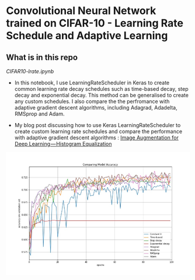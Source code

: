 # Convolutional Neural Network trained on CIFAR-10 - Learning Rate Schedule and Adaptive Learning


## What is in this repo

*CIFAR10-lrate.ipynb*

* In this notebook, I use LearningRateScheduler in Keras to create common learning rate decay schedules such as time-based decay, step decay and exponential decay. This method can be generalised to create any custom schedules. I also compare the  the perfromance with adaptive gradient descent algorithms, including Adagrad, Adadelta, RMSprop and Adam.

* My blog post discussing how to use Keras LearningRateScheduler to create custom learning rate schedules and compare the performance with adaptive gradient descent algorithms : [Image Augmentation for Deep Learning — Histogram Equalization](https://medium.com/towards-data-science/image-augmentation-for-deep-learning-histogram-equalization-a71387f609b2)

![plot](/3-CIFAR10-lrate/compare-accuracy.jpg)

